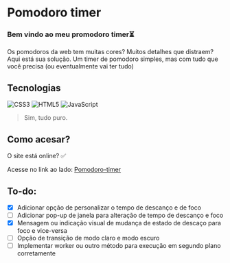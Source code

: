 # Pomodoro timer
### Bem vindo ao meu promodoro timer⏳

Os pomodoros da web tem muitas cores? Muitos detalhes que distraem? Aqui está sua solução. Um timer de pomodoro simples, mas com tudo que você precisa (ou eventualmente vai ter tudo)

## Tecnologias
![CSS3](https://img.shields.io/badge/css3-%231572B6.svg?style=for-the-badge&logo=css3&logoColor=white)
![HTML5](https://img.shields.io/badge/html5-%23E34F26.svg?style=for-the-badge&logo=html5&logoColor=white)
![JavaScript](https://img.shields.io/badge/javascript-%23323330.svg?style=for-the-badge&logo=javascript&logoColor=%23F7DF1E)

> Sim, tudo puro.

## Como acesar?
O site está online? ✅

Acesse no link ao lado: [Pomodoro-timer](https://pomodoro-timer-chi-roan.vercel.app/)

## To-do:
- [x] Adicionar opção de personalizar o tempo de descanço e de foco
- [ ] Adicionar pop-up de janela para alteração de tempo de descanço e foco
- [x] Mensagem ou indicação visual de mudança de estado de descaço para foco e vice-versa 
- [ ] Opção de transição de modo claro e modo escuro
- [ ] Implementar worker ou outro método para execução em segundo plano corretamente
